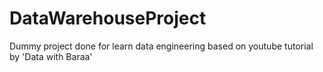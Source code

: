 # DataWarehouseProject
Dummy project done for learn data engineering
based on youtube tutorial by 'Data with Baraa'

